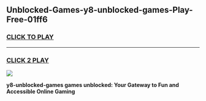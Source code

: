 
## Unblocked-Games-y8-unblocked-games-Play-Free-01ff6
<h3>
<a href="https://premium76.site?title=y8-unblocked-games&ref=18A1">CLICK TO PLAY</a></h3>
<hr>

<h3>
<a href="https://premium76.site?title=y8-unblocked-games&ref=18A1">CLICK 2 PLAY</a>
  
</h3>

<a href="https://premium76.site?title=y8-unblocked-games&ref=18A1"><img src="https://clearcache.store/games.png"></a>


**y8-unblocked-games games unblocked: Your Gateway to Fun and Accessible Online Gaming**
